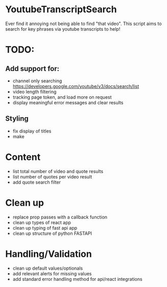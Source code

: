 # YoutubeTranscriptSearch
Ever find it annoying not being able to find "that video". This script aims to search for key phrases via youtube transcripts to help!


# TODO:

## Add support for:
- channel only searching https://developers.google.com/youtube/v3/docs/search/list
- video length filtering
- tracking page token, and load more on request
- display meaningful error messages and clear results 

## Styling
- fix display of titles
- make

# Content
- list total number of video and quote results
- list number of quotes per video result
- add quote search filter

# Clean up
- replace prop passes with a callback function
- clean up types of react app
- clean up typing of fast api app
- clean up structure of python FASTAPI

# Handling/Validation
- clean up default values/optionals
- add relevant alerts for missing values
- add standard error handling method for api/react integrations